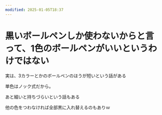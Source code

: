 ```yaml
---
modified: 2025-01-05T18:37
---
```

# 黒いボールペンしか使わないからと言って、1色のボールペンがいいというわけではない

実は、3カラーとかのボールペンのほうが短いという話がある

単色はノック式だから。

あと細いと持ちづらいという話もある

他の色をつわなければ全部黒に入れ替えるのもありｗ